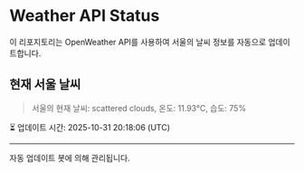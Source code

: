 
# Weather API Status

이 리포지토리는 OpenWeather API를 사용하여 서울의 날씨 정보를 자동으로 업데이트합니다.

## 현재 서울 날씨
> 서울의 현재 날씨: scattered clouds, 온도: 11.93°C, 습도: 75%

⏳ 업데이트 시간: 2025-10-31 20:18:06 (UTC)

---
자동 업데이트 봇에 의해 관리됩니다.
